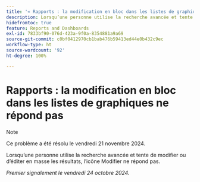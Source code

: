 ```yaml
---
title: '« Rapports : la modification en bloc dans les listes de graphiques ne répond pas »'
description: Lorsqu’une personne utilise la recherche avancée et tente de modifier ou d’éditer en masse les résultats, l’icône Modifier ne répond pas.
hidefromtoc: true
feature: Reports and Dashboards
exl-id: 7833bf90-076d-423a-9f0a-8354881a9a69
source-git-commit: c0bf0412970cb1bab476b59413ed44e0b432c9ec
workflow-type: ht
source-wordcount: '92'
ht-degree: 100%

---
```


# Rapports : la modification en bloc dans les listes de graphiques ne répond pas

>[!NOTE]
>
>Ce problème a été résolu le vendredi 21 novembre 2024.

Lorsqu’une personne utilise la recherche avancée et tente de modifier ou d’éditer en masse les résultats, l’icône Modifier ne répond pas.

_Premier signalement le vendredi 24 octobre 2024._
